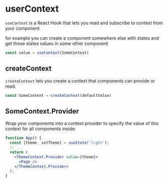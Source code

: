 # userContext
`useContext` is a React Hook that lets you read and subscribe to context from your component.

for example you can create a component somewhere else with states and get those states values in some other component

```jsx
const value = useContext(SomeContext)
```

## createContext
`createContext` lets you create a context that components can provide or read.

```jsx
const SomeContext = createContext(defaultValue)
```

## SomeContext.Provider

Wrap your components into a context provider to specify the value of this context for all components inside:

```jsx
function App() {
  const [theme, setTheme] = useState('light');
  // ...
  return (
    <ThemeContext.Provider value={theme}>
      <Page />
    </ThemeContext.Provider>
  );
}
```
